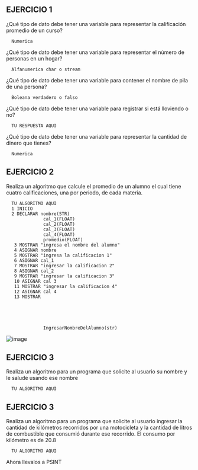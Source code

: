 ## EJERCICIO 1

¿Qué tipo de dato debe tener una variable para representar la calificación promedio de un
curso?

      Numerica

¿Qué tipo de dato debe tener una variable para representar el número de personas en un
hogar?

      Alfanumerica char o stream

¿Qué tipo de dato debe tener una variable para contener el nombre de pila de una persona?

      Boleana verdadero o falso

¿Qué tipo de dato debe tener una variable para registrar si está lloviendo o no?

      TU RESPUESTA AQUI

¿Qué tipo de dato debe tener una variable para representar la cantidad de dinero que
tienes?

      Numerica
      
## EJERCICIO 2

Realiza un algoritmo que calcule el promedio de un alumno el cual tiene cuatro calificaciones, una por periodo, de cada materia.

      TU ALGORITMO AQUI
      1 INICIO
      2 DECLARAR nombre(STR)
                  cal_1(FLOAT)
                  cal_2(FLOAT)
                  cal_3(FLOAT)
                  cal_4(FLOAT)
                  promedio(FLOAT)
       3 MOSTRAR "ingresa el nombre del alumno"
       4 ASIGNAR nombre
       5 MOSTRAR "ingresa la calificacion 1"
       6 ASIGNAR cal_1
       7 MOSTRAR "ingresar la calificacion 2"
       8 ASIGNAR cal_2
       9 MOSTRAR "ingresar la calificacion 3"
       10 ASIGNAR cal 3
       11 MOSTRAR "ingresar la calificacion 4"
       12 ASIGNAR cal 4
       13 MOSTRAR
                  
                  
                  
                  
              
                  IngresarNombreDelAlumno(str)
      
  ![image](https://user-images.githubusercontent.com/113804837/192121770-371e2abf-d5c9-4475-bf36-06ae29ded69c.png)

## EJERCICIO 3

Realiza un algoritmo para un programa que solicite al usuario su nombre y le salude usando ese nombre

      TU ALGORITMO AQUI  

## EJERCICIO 3

Realiza un algoritmo para  un programa que solicite al usuario ingresar la cantidad de kilómetros recorridos por una motocicleta y la cantidad de litros de combustible que consumió durante ese recorrido. El consumo por kilómetro es de 20.8

      TU ALGORITMO AQUI  
      
      
  
      

Ahora llevalos a PSINT
